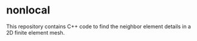 # nonlocal
This repository contains C++ code to find the neighbor element details in a 2D finite element mesh.
